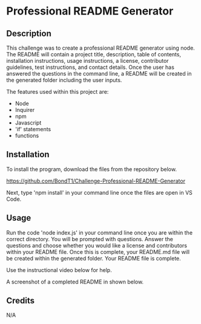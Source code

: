 # Professional README Generator

## Description

This challenge was to create a professional README generator using node. The README will contain a project title, description, table of contents, installation instructions, usage instructions, a license, contributor guidelines, test instructions, and contact details. Once the user has answered the questions in the command line, a README will be created in the generated folder including the user inputs. 

The features used within this project are:

- Node
- Inquirer 
- npm
- Javascript
- 'if' statements
- functions

## Installation

To install the program, download the files from the repository below.

https://github.com/BondT1/Challenge-Professional-README-Generator

Next, type 'npm install' in your command line once the files are open in VS Code.

## Usage

Run the code 'node index.js' in your command line once you are within the correct directory. You will be prompted with questions. Answer the questions and choose whether you would like a license and contributors within your README file. Once this is complete, your README.md file will be created within the generated folder. Your README file is complete. 

Use the instructional video below for help. 

A screenshot of a completed README in shown below.

## Credits

N/A
